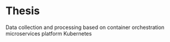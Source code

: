 # Thesis
Data collection and processing based on container orchestration microservices platform Kubernetes
